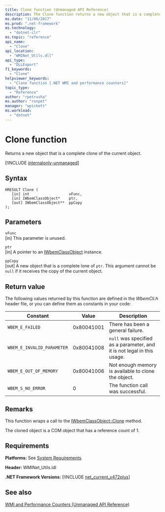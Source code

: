 ```yaml
---
title: Clone function (Unmanaged API Reference)
description: The Clone function returns a new object that is a complete clone of the current one.
ms.date: "11/06/2017"
ms.prod: ".net-framework"
ms.technology: 
  - "dotnet-clr"
ms.topic: "reference"
api_name: 
  - "Clone"
api_location: 
  - "WMINet_Utils.dll"
api_type: 
  - "DLLExport"
f1_keywords: 
  - "Clone"
helpviewer_keywords: 
  - "Clone function [.NET WMI and performance counters]"
topic_type: 
  - "Reference"
author: "rpetrusha"
ms.author: "ronpet"
manager: "wpickett"
ms.workload: 
  - "dotnet"
---
```

# Clone function
Returns a new object that is a complete clone of the current object.   
  
[!INCLUDE [internalonly-unmanaged](../../../../includes/internalonly-unmanaged.md)]
  
## Syntax  
  
```  
HRESULT Clone (
   [in] int                  vFunc, 
   [in] IWbemClassObject*    ptr, 
   [out] IWbemClassObject**  ppCopy
); 
```  

## Parameters

`vFunc`  
[in] This parameter is unused.

`ptr`  
[in] A pointer to an [IWbemClassObject](https://msdn.microsoft.com/library/aa391433%28v=vs.85%29.aspx) instance.

`ppCopy`  
[out] A new object that is a complete lone of `ptr`. This argument cannot be `null` if it receives the copy of the current object.

## Return value

The following values returned by this function are defined in the *WbemCli.h* header file, or you can define them as constants in your code:

|Constant  |Value  |Description  |
|---------|---------|---------|
| `WBEM_E_FAILED` | 0x80041001 | There has been a general failure. |
| `WBEM_E_INVALID_PARAMETER` | 0x80041008 | `null` was specified as a parameter, and it is not legal in this usage. |
| `WBEM_E_OUT_OF_MEMORY` | 0x80041006 | Not enough memory is available to clone the object. |
| `WBEM_S_NO_ERROR` | 0 | The function call was successful.  |
  
## Remarks

This function wraps a call to the [IWbemClassObject::Clone](https://msdn.microsoft.com/library/aa391436(v=vs.85).aspx) method.

The cloned object is a COM object that has a reference count of 1.

## Requirements  
 **Platforms:** See [System Requirements](../../../../docs/framework/get-started/system-requirements.md).  
  
 **Header:** WMINet_Utils.idl  
  
 **.NET Framework Versions:** [!INCLUDE [net_current_v472plus](../../../../includes/net-current-v472plus.md)]  
  
## See also  
[WMI and Performance Counters (Unmanaged API Reference)](index.md)
